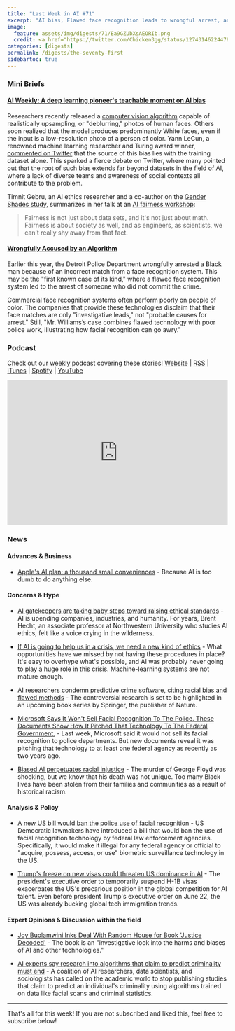 ```yaml
---
title: "Last Week in AI #71"
excerpt: "AI bias, Flawed face recognition leads to wrongful arrest, and more!"
image: 
  feature: assets/img/digests/71/Ea9GZUbXsAEORIb.png
  credit: <a href="https://twitter.com/Chicken3gg/status/1274314622447820801/photo/1"> @Chicken3gg via Twitter </a>
categories: [digests]
permalink: /digests/the-seventy-first
sidebartoc: true
---
```


### Mini Briefs

#### [AI Weekly: A deep learning pioneer's teachable moment on AI bias](https://venturebeat.com/2020/06/26/ai-weekly-a-deep-learning-pioneers-teachable-moment-on-ai-bias/)

Researchers recently released a [computer vision algorithm](https://arxiv.org/abs/2003.03808) capable of realistically upsampling, or "deblurring," photos of human faces.
Others soon realized that the model produces predominantly White faces, even if the input is a low-resolution photo of a person of color. 
Yann LeCun, a renowned machine learning researcher and Turing award winner, [commented on Twitter](https://twitter.com/ylecun/status/1274782757907030016?s=19) that the source of this bias lies with the training dataset alone.
This sparked a fierce debate on Twitter, where many pointed out that the root of such bias extends far beyond datasets in the field of AI, where a lack of diverse teams and awareness of social contexts all contribute to the problem. 

Timnit Gebru, an AI ethics researcher and a co-author on the [Gender Shades study](http://gendershades.org/index.html), summarizes in her talk at an [AI fairness workshop](https://sites.google.com/view/fatecv-tutorial/schedule):
> Fairness is not just about data sets, and it's not just about math. Fairness is about society as well, and as engineers, as scientists, we can’t really shy away from that fact.

#### [Wrongfully Accused by an Algorithm](https://www.nytimes.com/2020/06/24/technology/facial-recognition-arrest.html)

Earlier this year, the Detroit Police Department wrongfully arrested a Black man because of an incorrect match from a face recognition system.
This may be the "first known case of its kind," where a flawed face recognition system led to the arrest of someone who did not commit the crime.

Commercial face recognition systems often perform poorly on people of color. 
The companies that provide these technologies disclaim that their face matches are only "investigative leads," not "probable causes for arrest."
Still, "Mr. Williams’s case combines flawed technology with poor police work, illustrating how facial recognition can go awry."

### Podcast

Check out our weekly podcast covering these stories!
[Website](https://aitalk.podbean.com) \|
[RSS](https://feed.podbean.com/aitalk/feed.xml) \| 
[iTunes](https://podcasts.apple.com/us/podcast/lets-talk-ai/id1502782720) \|
[Spotify](https://open.spotify.com/show/17HiNdxcoKJLLNibIAyUch) \| 
[YouTube](https://www.youtube.com/channel/UCKARTq-t5SPMzwtft8FWwnA)
<iframe title="Let's Talk AI" id="multi_iframe" class="podcast_embed"
 src="https://www.podbean.com/media/player/multi?playlist=http%3A%2F%2Fplaylist.podbean.com%2F7703921%2Fplaylist_multi.xml&vjs=1&kdsowie31j4k1jlf913=4975ccdd28d39e38bf5a1ccaf0c6ca4337fa996b&size=430&skin=9&episode_list_bg=%23ffffff&bg_left=%23000000&bg_mid=%230c5056&bg_right=%232a1844&podcast_title_color=%23c4c4c4&episode_title_color=%23ffffff&auto=0&share=1&fonts=Helvetica&download=0&rtl=0&show_playlist_recent_number=10&pbad=1" 
 scrolling="yes" allowfullscreen="" width="100%" height="330" frameborder="0"></iframe>

### News
#### Advances & Business

* [Apple's AI plan: a thousand small conveniences](https://www.theverge.com/2020/6/25/21301511/apple-ai-machine-learning-features-wwdc-2020-convenience) - Because AI is too dumb to do anything else.

#### Concerns & Hype

* [AI gatekeepers are taking baby steps toward raising ethical standards](https://qz.com/1874134/computer-scientists-will-enforce-rules-for-ai-ethics/) - AI is upending companies, industries, and humanity. For years, Brent Hecht, an associate professor at Northwestern University who studies AI ethics, felt like a voice crying in the wilderness.

* [If AI is going to help us in a crisis, we need a new kind of ethics](https://www.technologyreview.com/2020/06/24/1004432/ai-help-crisis-new-kind-ethics-machine-learning-pandemic/) - What opportunities have we missed by not having these procedures in place? It's easy to overhype what's possible, and AI was probably never going to play a huge role in this crisis. Machine-learning systems are not mature enough.

* [AI researchers condemn predictive crime software, citing racial bias and flawed methods](https://techcrunch.com/2020/06/23/ai-crime-prediction-open-letter-springer/) - The controversial research is set to be highlighted in an upcoming book series by Springer, the publisher of Nature.

* [Microsoft Says It Won't Sell Facial Recognition To The Police. These Documents Show How It Pitched That Technology To The Federal Government.](https://www.buzzfeednews.com/article/ryanmac/microsoft-pitched-facial-recognition-dea-drug-enforcement) - Last week, Microsoft said it would not sell its facial recognition to police departments. But new documents reveal it was pitching that technology to at least one federal agency as recently as two years ago.

* [Biased AI perpetuates racial injustice](https://techcrunch.com/2020/06/24/biased-ai-perpetuates-racial-injustice/) - The murder of George Floyd was shocking, but we know that his death was not unique. Too many Black lives have been stolen from their families and communities as a result of historical racism.

#### Analysis & Policy

* [A new US bill would ban the police use of facial recognition](https://www.technologyreview.com/2020/06/26/1004500/a-new-us-bill-would-ban-the-police-use-of-facial-recognition/) - US Democratic lawmakers have introduced a bill that would ban the use of facial recognition technology by federal law enforcement agencies. Specifically, it would make it illegal for any federal agency or official to "acquire, possess, access, or use" biometric surveillance technology in the US. 

* [Trump's freeze on new visas could threaten US dominance in AI](https://www.technologyreview.com/2020/06/26/1004520/trump-executive-order-h1b-visa-threatens-us-ai/) - The president's executive order to temporarily suspend H-1B visas exacerbates the US's precarious position in the global competition for AI talent. Even before president Trump's executive order on June 22, the US was already bucking global tech immigration trends.

#### Expert Opinions & Discussion within the field

* [Joy Buolamwini Inks Deal With Random House for Book 'Justice Decoded'](https://www.hollywoodreporter.com/news/joy-buolamwini-inks-deal-random-house-book-justice-decoded-1299210) - The book is an "investigative look into the harms and biases of AI and other technologies."

* [AI experts say research into algorithms that claim to predict criminality must end](https://www.theverge.com/2020/6/24/21301465/ai-machine-learning-racist-crime-prediction-coalition-critical-technology-springer-study) - A coalition of AI researchers, data scientists, and sociologists has called on the academic world to stop publishing studies that claim to predict an individual's criminality using algorithms trained on data like facial scans and criminal statistics.

<hr>

That's all for this week! If you are not subscribed and liked this, feel free to subscribe below!
